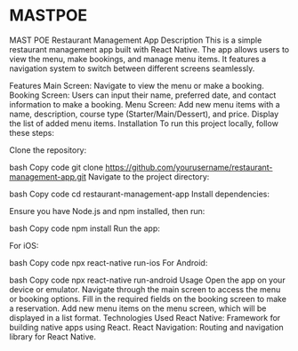 # MASTPOE
MAST POE
Restaurant Management App
Description
This is a simple restaurant management app built with React Native. The app allows users to view the menu, make bookings, and manage menu items. It features a navigation system to switch between different screens seamlessly.

Features
Main Screen: Navigate to view the menu or make a booking.
Booking Screen: Users can input their name, preferred date, and contact information to make a booking.
Menu Screen: Add new menu items with a name, description, course type (Starter/Main/Dessert), and price. Display the list of added menu items.
Installation
To run this project locally, follow these steps:

Clone the repository:

bash
Copy code
git clone https://github.com/yourusername/restaurant-management-app.git
Navigate to the project directory:

bash
Copy code
cd restaurant-management-app
Install dependencies:

Ensure you have Node.js and npm installed, then run:

bash
Copy code
npm install
Run the app:

For iOS:

bash
Copy code
npx react-native run-ios
For Android:

bash
Copy code
npx react-native run-android
Usage
Open the app on your device or emulator.
Navigate through the main screen to access the menu or booking options.
Fill in the required fields on the booking screen to make a reservation.
Add new menu items on the menu screen, which will be displayed in a list format.
Technologies Used
React Native: Framework for building native apps using React.
React Navigation: Routing and navigation library for React Native.
